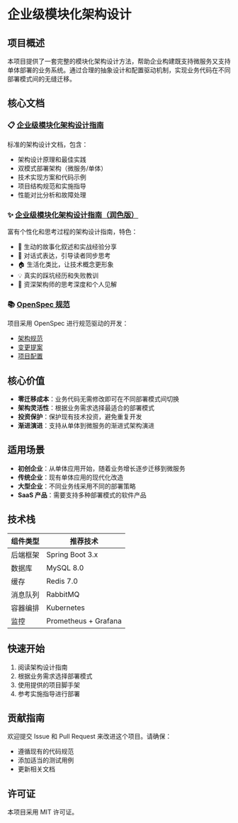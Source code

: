 # 企业级模块化架构设计

## 项目概述

本项目提供了一套完整的模块化架构设计方法，帮助企业构建既支持微服务又支持单体部署的业务系统。通过合理的抽象设计和配置驱动机制，实现业务代码在不同部署模式间的无缝迁移。

## 核心文档

### 📋 [企业级模块化架构设计指南](./企业级模块化架构设计指南.md)

标准的架构设计文档，包含：
- 架构设计原理和最佳实践
- 双模式部署架构（微服务/单体）
- 技术实现方案和代码示例
- 项目结构规范和实施指导
- 性能对比分析和故障处理

### ✨ [企业级模块化架构设计指南（润色版）](./企业级模块化架构设计指南润色版.md)

富有个性化和思考过程的架构设计指南，特色：
- 📖 生动的故事化叙述和实战经验分享
- 🤝 对话式表达，引导读者同步思考
- 🏠 生活化类比，让技术概念更形象
- 💡 真实的踩坑经历和失败教训
- 🎯 资深架构师的思考深度和个人见解

### 📚 [OpenSpec 规范](./openspec/)

项目采用 OpenSpec 进行规范驱动的开发：
- [架构规范](./openspec/specs/architecture/spec.md)
- [变更提案](./openspec/changes/)
- [项目配置](./openspec/project.md)

## 核心价值

- **零迁移成本**：业务代码无需修改即可在不同部署模式间切换
- **架构灵活性**：根据业务需求选择最适合的部署模式
- **投资保护**：保护现有技术投资，避免重复开发
- **渐进演进**：支持从单体到微服务的渐进式架构演进

## 适用场景

- **初创企业**：从单体应用开始，随着业务增长逐步迁移到微服务
- **传统企业**：现有单体应用的现代化改造
- **大型企业**：不同业务线采用不同的部署策略
- **SaaS 产品**：需要支持多种部署模式的软件产品

## 技术栈

| 组件类型 | 推荐技术 |
|----------|----------|
| 后端框架 | Spring Boot 3.x |
| 数据库 | MySQL 8.0 |
| 缓存 | Redis 7.0 |
| 消息队列 | RabbitMQ |
| 容器编排 | Kubernetes |
| 监控 | Prometheus + Grafana |

## 快速开始

1. 阅读架构设计指南
2. 根据业务需求选择部署模式
3. 使用提供的项目脚手架
4. 参考实施指导进行部署

## 贡献指南

欢迎提交 Issue 和 Pull Request 来改进这个项目。请确保：
- 遵循现有的代码规范
- 添加适当的测试用例
- 更新相关文档

## 许可证

本项目采用 MIT 许可证。